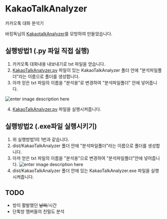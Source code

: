 
# KakaoTalkAnalyzer
카카오톡 대화 분석기

바킹독님의 [KakaotalkAnalyzer](https://github.com/encrypted-def/KakaotalkAnalyzer )를 모방하여 만들었습니다.

## 실행방법1 (.py 파일 직접 실행)

1. 카카오톡 대화내용 내보내기로 txt 파일을 얻습니다.
2. [KakaoTalkAnalyzer.py](https://github.com/happybean4/KakaoTalkAnalyzer/blob/main/KakaoTalkAnalyzer.py "KakaoTalkAnalyzer.py") 파일이 있는 KakaoTalkAnalyzer 폴더 안에 "분석파일폴더"라는 이름으로 폴더를 생성합니다.
3. 아까 얻은 txt 파일의 이름을 "분석용"로 변경하여 "분석파일폴더" 안에 넣어줍니다.

 ![enter image description here](https://ifh.cc/g/Zyq5ka.gif)

4. [KakaoTalkAnalyzer.py](https://github.com/happybean4/KakaoTalkAnalyzer/blob/main/KakaoTalkAnalyzer.py "KakaoTalkAnalyzer.py") 파일을 실행시켜줍니다.
## 실행방법2 (.exe파일 실행시키기)
1. 위 실행방법1의 1번과 같습니다.
2. dist/KakaoTalkAnalyzer 폴더 안에 "분석파일폴더"라는 이름으로 폴더를 생성합니다.
3. 아까 얻은 txt 파일의 이름을 "분석용"으로 변경하여 "분석파일폴더"안에 넣어줍니다.
![enter image description here](https://ifh.cc/g/vRHbaG.gif)
4. dist/KakaoTalkAnalyzer 폴더 안에 있는 KakaoTalkAnalyzer.exe 파일을 실행시켜줍니다.

## TODO
- 방이 활발했던 ~~날짜~~/시간
- 단톡방 멤버들의 친밀도 분석
